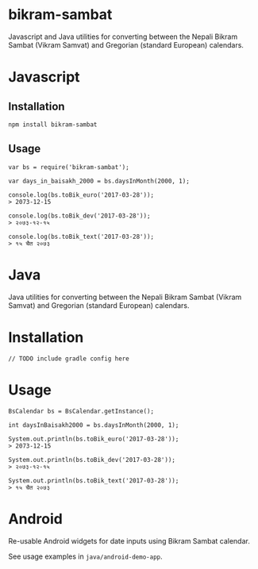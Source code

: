 bikram-sambat
=============

Javascript and Java utilities for converting between the Nepali Bikram Sambat (Vikram Samvat) and Gregorian (standard European) calendars.

# Javascript

## Installation

	npm install bikram-sambat

## Usage

	var bs = require('bikram-sambat');

	var days_in_baisakh_2000 = bs.daysInMonth(2000, 1);

	console.log(bs.toBik_euro('2017-03-28'));
	> 2073-12-15

	console.log(bs.toBik_dev('2017-03-28'));
	> २०७३-१२-१५

	console.log(bs.toBik_text('2017-03-28'));
	> १५ चैत २०७३


# Java

Java utilities for converting between the Nepali Bikram Sambat (Vikram Samvat) and Gregorian (standard European) calendars.

# Installation

	// TODO include gradle config here

# Usage

	BsCalendar bs = BsCalendar.getInstance();

	int daysInBaisakh2000 = bs.daysInMonth(2000, 1);

	System.out.println(bs.toBik_euro('2017-03-28'));
	> 2073-12-15

	System.out.println(bs.toBik_dev('2017-03-28'));
	> २०७३-१२-१५

	System.out.println(bs.toBik_text('2017-03-28'));
	> १५ चैत २०७३


# Android

Re-usable Android widgets for date inputs using Bikram Sambat calendar.

See usage examples in `java/android-demo-app`.

